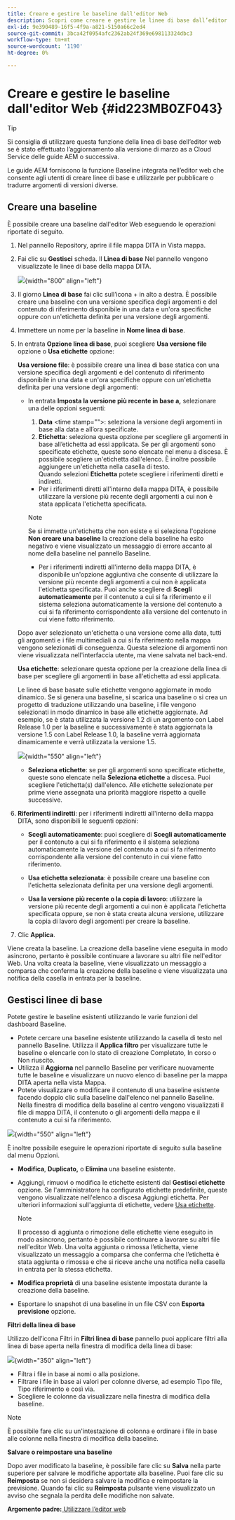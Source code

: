 ```yaml
---
title: Creare e gestire le baseline dall'editor Web
description: Scopri come creare e gestire le linee di base dall’editor web
exl-id: 9e390489-16f5-4f9a-a821-5150a66c2ed4
source-git-commit: 3bca42f0954afc2362ab24f369e698113324dbc3
workflow-type: tm+mt
source-wordcount: '1190'
ht-degree: 0%

---
```


# Creare e gestire le baseline dall&#39;editor Web {#id223MB0ZF043}

>[!TIP]
>
> Si consiglia di utilizzare questa funzione della linea di base dell’editor web se è stato effettuato l’aggiornamento alla versione di marzo as a Cloud Service delle guide AEM o successiva.

Le guide AEM forniscono la funzione Baseline integrata nell’editor web che consente agli utenti di creare linee di base e utilizzarle per pubblicare o tradurre argomenti di versioni diverse.

## Creare una baseline

È possibile creare una baseline dall&#39;editor Web eseguendo le operazioni riportate di seguito.

1. Nel pannello Repository, aprire il file mappa DITA in Vista mappa.
1. Fai clic su **Gestisci** scheda. Il **Linea di base** Nel pannello vengono visualizzate le linee di base della mappa DITA.

   ![](images/baseline-manage.png){width="800" align="left"}

1. Il giorno **Linea di base** fai clic sull’icona + in alto a destra. È possibile creare una baseline con una versione specifica degli argomenti e del contenuto di riferimento disponibile in una data e un&#39;ora specifiche oppure con un&#39;etichetta definita per una versione degli argomenti.
1. Immettere un nome per la baseline in **Nome linea di base**.
1. In entrata **Opzione linea di base**, puoi scegliere **Usa versione file** opzione o **Usa etichette** opzione:

   **Usa versione file**: è possibile creare una linea di base statica con una versione specifica degli argomenti e del contenuto di riferimento disponibile in una data e un&#39;ora specifiche oppure con un&#39;etichetta definita per una versione degli argomenti:

   - In entrata **Imposta la versione più recente in base a,** selezionare una delle opzioni seguenti:


      1. **Data** &lt;time stamp=&quot;&quot;>: seleziona la versione degli argomenti in base alla data e all’ora specificate.
      1. **Etichetta**: seleziona questa opzione per scegliere gli argomenti in base all’etichetta ad essi applicata. Se per gli argomenti sono specificate etichette, queste sono elencate nel menu a discesa. È possibile scegliere un&#39;etichetta dall&#39;elenco. È inoltre possibile aggiungere un&#39;etichetta nella casella di testo.\
         Quando selezioni **Etichetta** potete scegliere i riferimenti diretti e indiretti.
      - Per i riferimenti diretti all&#39;interno della mappa DITA, è possibile utilizzare la versione più recente degli argomenti a cui non è stata applicata l&#39;etichetta specificata.

      >[!NOTE]
      >
      > Se si immette un&#39;etichetta che non esiste e si seleziona l&#39;opzione **Non creare una baseline** la creazione della baseline ha esito negativo e viene visualizzato un messaggio di errore accanto al nome della baseline nel pannello Baseline.

      - Per i riferimenti indiretti all&#39;interno della mappa DITA, è disponibile un&#39;opzione aggiuntiva che consente di utilizzare la versione più recente degli argomenti a cui non è applicata l&#39;etichetta specificata. Puoi anche scegliere di **Scegli automaticamente** per il contenuto a cui si fa riferimento e il sistema seleziona automaticamente la versione del contenuto a cui si fa riferimento corrispondente alla versione del contenuto in cui viene fatto riferimento.

   Dopo aver selezionato un&#39;etichetta o una versione come alla data, tutti gli argomenti e i file multimediali a cui si fa riferimento nella mappa vengono selezionati di conseguenza. Questa selezione di argomenti non viene visualizzata nell&#39;interfaccia utente, ma viene salvata nel back-end.

   **Usa etichette**: selezionare questa opzione per la creazione della linea di base per scegliere gli argomenti in base all&#39;etichetta ad essi applicata.

   Le linee di base basate sulle etichette vengono aggiornate in modo dinamico. Se si genera una baseline, si scarica una baseline o si crea un progetto di traduzione utilizzando una baseline, i file vengono selezionati in modo dinamico in base alle etichette aggiornate. Ad esempio, se è stata utilizzata la versione 1.2 di un argomento con Label Release 1.0 per la baseline e successivamente è stata aggiornata la versione 1.5 con Label Release 1.0, la baseline verrà aggiornata dinamicamente e verrà utilizzata la versione 1.5.

   ![](images/dynamic-baseline.png){width="550" align="left"}

   - **Seleziona etichette**: se per gli argomenti sono specificate etichette, queste sono elencate nella **Seleziona etichette** a discesa. Puoi scegliere l&#39;etichetta\(s\) dall&#39;elenco. Alle etichette selezionate per prime viene assegnata una priorità maggiore rispetto a quelle successive.
1. **Riferimenti indiretti**: per i riferimenti indiretti all&#39;interno della mappa DITA, sono disponibili le seguenti opzioni:

   - **Scegli automaticamente**: puoi scegliere di **Scegli automaticamente** per il contenuto a cui si fa riferimento e il sistema seleziona automaticamente la versione del contenuto a cui si fa riferimento corrispondente alla versione del contenuto in cui viene fatto riferimento.

   - **Usa etichetta selezionata**: è possibile creare una baseline con l&#39;etichetta selezionata definita per una versione degli argomenti.
   - **Usa la versione più recente o la copia di lavoro**: utilizzare la versione più recente degli argomenti a cui non è applicata l&#39;etichetta specificata oppure, se non è stata creata alcuna versione, utilizzare la copia di lavoro degli argomenti per creare la baseline.
1. Clic **Applica**.

Viene creata la baseline. La creazione della baseline viene eseguita in modo asincrono, pertanto è possibile continuare a lavorare su altri file nell&#39;editor Web. Una volta creata la baseline, viene visualizzato un messaggio a comparsa che conferma la creazione della baseline e viene visualizzata una notifica della casella in entrata per la baseline.

## Gestisci linee di base

Potete gestire le baseline esistenti utilizzando le varie funzioni del dashboard Baseline.

- Potete cercare una baseline esistente utilizzando la casella di testo nel pannello Baseline. Utilizza il **Applica filtro** per visualizzare tutte le baseline o elencarle con lo stato di creazione Completato, In corso o Non riuscito.
- Utilizza il **Aggiorna** nel pannello Baseline per verificare nuovamente tutte le baseline e visualizzare un nuovo elenco di baseline per la mappa DITA aperta nella vista Mappa.
- Potete visualizzare o modificare il contenuto di una baseline esistente facendo doppio clic sulla baseline dall&#39;elenco nel pannello Baseline. Nella finestra di modifica della baseline al centro vengono visualizzati il file di mappa DITA, il contenuto o gli argomenti della mappa e il contenuto a cui si fa riferimento.


![](images/baseline-options.png){width="550" align="left"}

È inoltre possibile eseguire le operazioni riportate di seguito sulla baseline dal menu Opzioni.

- **Modifica**, **Duplicato,** o **Elimina** una baseline esistente.
- Aggiungi, rimuovi o modifica le etichette esistenti dal **Gestisci etichette** opzione. Se l&#39;amministratore ha configurato etichette predefinite, queste vengono visualizzate nell&#39;elenco a discesa Aggiungi etichetta. Per ulteriori informazioni sull&#39;aggiunta di etichette, vedere [Usa etichette](web-editor-use-label.md#).

   >[!NOTE]
   >
   > Il processo di aggiunta o rimozione delle etichette viene eseguito in modo asincrono, pertanto è possibile continuare a lavorare su altri file nell&#39;editor Web. Una volta aggiunta o rimossa l’etichetta, viene visualizzato un messaggio a comparsa che conferma che l’etichetta è stata aggiunta o rimossa e che si riceve anche una notifica nella casella in entrata per la stessa etichetta.

- **Modifica proprietà** di una baseline esistente impostata durante la creazione della baseline.
- Esportare lo snapshot di una baseline in un file CSV con **Esporta previsione** opzione.

**Filtri della linea di base**

Utilizzo dell’icona Filtri in **Filtri linea di base** pannello puoi applicare filtri alla linea di base aperta nella finestra di modifica della linea di base:

![](images/baseline-filter.png){width="350" align="left"}

- Filtra i file in base ai nomi o alla posizione.
- Filtrare i file in base ai valori per colonne diverse, ad esempio Tipo file, Tipo riferimento e così via.
- Scegliere le colonne da visualizzare nella finestra di modifica della baseline.

>[!NOTE]
>
> È possibile fare clic su un&#39;intestazione di colonna e ordinare i file in base alle colonne nella finestra di modifica della baseline.

**Salvare o reimpostare una baseline**

Dopo aver modificato la baseline, è possibile fare clic su **Salva** nella parte superiore per salvare le modifiche apportate alla baseline. Puoi fare clic su **Reimposta** se non si desidera salvare la modifica e reimpostare la previsione. Quando fai clic su **Reimposta** pulsante viene visualizzato un avviso che segnala la perdita delle modifiche non salvate.

**Argomento padre:**[ Utilizzare l’editor web](web-editor.md)
